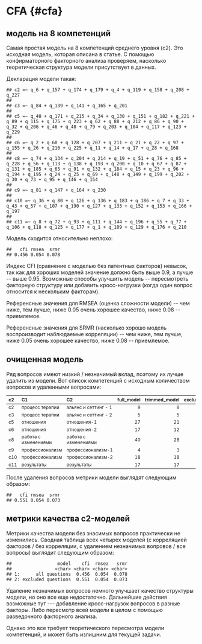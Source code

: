 # CFA {#cfa}







## модель на 8 компетенций

Самая простая модель на 8 компетенций среднего уровня (с2). Это исходная модель, которая описана в статье. С помощью конфирматорного факторного анализа проверяем, насколько теоретическая структура модели присутствует в данных.

Декларация модели такая:


```
## c2 =~ q_6 + q_157 + q_174 + q_179 + q_4 + q_119 + q_158 + q_208 + q_227
## 
## c3 =~ q_84 + q_139 + q_141 + q_165 + q_201
## 
## c5 =~ q_40 + q_171 + q_215 + q_34 + q_130 + q_151 + q_182 + q_221 + q_89 + q_115 + q_175 + q_223 + q_62 + q_88 + q_212 + q_86 + q_90 + q_32 + q_206 + q_46 + q_48 + q_79 + q_203 + q_104 + q_117 + q_123 + q_229
## 
## c6 =~ q_2 + q_60 + q_128 + q_207 + q_211 + q_21 + q_22 + q_97 + q_155 + q_26 + q_216 + q_225 + q_11 + q_14 + q_17 + q_28 + q_168
## 
## c8 =~ q_74 + q_134 + q_204 + q_214 + q_19 + q_51 + q_76 + q_85 + q_228 + q_56 + q_113 + q_138 + q_193 + q_200 + q_10 + q_67 + q_87 + q_131 + q_185 + q_65 + q_91 + q_132 + q_184 + q_15 + q_23 + q_96 + q_194 + q_195 + q_24 + q_25 + q_69 + q_148 + q_149 + q_199 + q_202 + q_30 + q_73 + q_95 + q_146 + q_154
## 
## c9 =~ q_81 + q_147 + q_164 + q_230
## 
## c10 =~ q_36 + q_80 + q_126 + q_136 + q_183 + q_186 + q_7 + q_33 + q_43 + q_57 + q_107 + q_190 + q_127 + q_133 + q_152 + q_153 + q_166 + q_197
## 
## c11 =~ q_8 + q_72 + q_93 + q_111 + q_144 + q_196 + q_55 + q_77 + q_106 + q_118 + q_125 + q_177 + q_1 + q_109 + q_129 + q_176 + q_210
```

Модель сходится относительно неплохо:


```
##   cfi rmsea  srmr 
## 0.456 0.054 0.078
```

Индекс CFI (сравнение с моделью без латентных факторов) невысок, так как для хороших моделей значение должно быть выше 0.9, а лучше -- выше 0.95. 
Возможные способы улучшить модель -- пересмотреть факторную структуру или добавить кросс-нагрузки (когда один вопрос относится к нескольким факторам).

Референсные значения для RMSEA (оценка сложности модели) -- чем ниже, тем лучше, ниже 0.05 очень хорошее качество, ниже 0.08 -- приемлемое.

Референсные значения для SRMR (насколько хорошо модель воспроизводит наблюдаемые корреляции) -- чем ниже, тем лучше, ниже 0.05 очень хорошее качество, ниже 0.08 -- приемлемое.


## очищенная модель 

Ряд вопросов имеют низкий / незначимый вклад, поэтому их лучше удалить из модели. Вот список компетенций с исходным количеством вопросов и удаленными вопросами:

<table class="table" style="font-size: 12px; margin-left: auto; margin-right: auto;">
 <thead>
  <tr>
   <th style="text-align:left;"> c2 </th>
   <th style="text-align:left;"> C1 </th>
   <th style="text-align:left;"> C2 </th>
   <th style="text-align:right;"> full_model </th>
   <th style="text-align:right;"> trimmed_model </th>
   <th style="text-align:right;"> excluded </th>
  </tr>
 </thead>
<tbody>
  <tr>
   <td style="text-align:left;"> c2 </td>
   <td style="text-align:left;"> процесс терапии </td>
   <td style="text-align:left;"> альянс и сеттинг - 1 </td>
   <td style="text-align:right;"> 9 </td>
   <td style="text-align:right;"> 8 </td>
   <td style="text-align:right;"> 1 </td>
  </tr>
  <tr>
   <td style="text-align:left;"> c3 </td>
   <td style="text-align:left;"> процесс терапии </td>
   <td style="text-align:left;"> альянс и сеттинг - 2 </td>
   <td style="text-align:right;"> 5 </td>
   <td style="text-align:right;"> 5 </td>
   <td style="text-align:right;"> 0 </td>
  </tr>
  <tr>
   <td style="text-align:left;"> c5 </td>
   <td style="text-align:left;"> отношения </td>
   <td style="text-align:left;"> отношения-1 </td>
   <td style="text-align:right;"> 27 </td>
   <td style="text-align:right;"> 21 </td>
   <td style="text-align:right;"> 6 </td>
  </tr>
  <tr>
   <td style="text-align:left;"> c6 </td>
   <td style="text-align:left;"> отношения </td>
   <td style="text-align:left;"> отношения-2 </td>
   <td style="text-align:right;"> 17 </td>
   <td style="text-align:right;"> 12 </td>
   <td style="text-align:right;"> 5 </td>
  </tr>
  <tr>
   <td style="text-align:left;"> c8 </td>
   <td style="text-align:left;"> работа с изменениями </td>
   <td style="text-align:left;"> работа с изменениями </td>
   <td style="text-align:right;"> 40 </td>
   <td style="text-align:right;"> 28 </td>
   <td style="text-align:right;"> 12 </td>
  </tr>
  <tr>
   <td style="text-align:left;"> c9 </td>
   <td style="text-align:left;"> профессионализм </td>
   <td style="text-align:left;"> профессионализм-1 </td>
   <td style="text-align:right;"> 4 </td>
   <td style="text-align:right;"> 3 </td>
   <td style="text-align:right;"> 1 </td>
  </tr>
  <tr>
   <td style="text-align:left;"> c10 </td>
   <td style="text-align:left;"> профессионализм </td>
   <td style="text-align:left;"> профессионализм-2 </td>
   <td style="text-align:right;"> 18 </td>
   <td style="text-align:right;"> 18 </td>
   <td style="text-align:right;"> 0 </td>
  </tr>
  <tr>
   <td style="text-align:left;"> c11 </td>
   <td style="text-align:left;"> результаты </td>
   <td style="text-align:left;"> результаты </td>
   <td style="text-align:right;"> 17 </td>
   <td style="text-align:right;"> 17 </td>
   <td style="text-align:right;"> 0 </td>
  </tr>
</tbody>
</table>

После удаления вопросов метрики модели выглядят следующим образом:


```
##   cfi rmsea  srmr 
## 0.551 0.054 0.073
```


## метрики качества c2-моделей

Метрики качества модели без знасимых вопросов практически не изменились. Сводная таблица всех четырех моделей (с корреляцией факторов / без корреляции, с удалением незначимых вопровов / все вопросы) выглядит следующим образом:


```
##                 model    cfi  rmsea   srmr
##                <char> <char> <char> <char>
## 1:      all questions  0.456  0.054  0.078
## 2: excluded questions  0.551  0.054  0.073
```

Удаление незначимых вопросов немного улучшает качество структуры модели, но оно все еще недостаточно. Дальнейшие действия возможные тут --- добавление кросс-нагрузок вопросов в разные факторы. Либо пересмотр всей модели в целом с помощью разведочного факторного анализа.

Однако это все требует теоретического пересмотра модели компетенций, и может быть излишним для текущей задачи.



